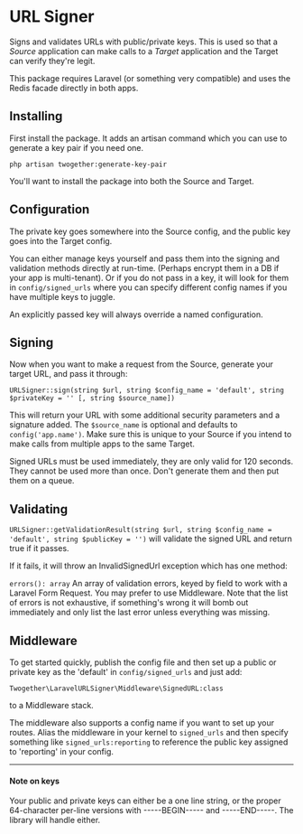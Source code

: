 # URL Signer

Signs and validates URLs with public/private keys. This is used
so that a _Source_ application can make calls to a _Target_
application and the Target can verify they're legit.

This package requires Laravel (or something very compatible) and
uses the Redis facade directly in both apps.

## Installing

First install the package. It adds an artisan command
which you can use to generate a key pair if you need one.

`php artisan twogether:generate-key-pair`

You'll want to install the package into both the Source and Target.


## Configuration

The private key goes somewhere into the Source config, and the public
key goes into the Target config.

You can either manage keys yourself and pass them into the signing
and validation methods directly at run-time. (Perhaps encrypt them in
a DB if your app is multi-tenant). Or if you do not pass in a key, it
will look for them in `config/signed_urls` where you can specify 
different config names if you have multiple keys to juggle.

An explicitly passed key will always override a named configuration.


## Signing

Now when you want to make a request from the Source, generate your
target URL, and pass it through:

`URLSigner::sign(string $url, string $config_name = 'default', string $privateKey = '' [, string $source_name])`

This will return your URL with some additional security parameters
and a signature added. The `$source_name` is optional and defaults
to `config('app.name')`.  Make sure this is unique to your Source
if you intend to make calls from multiple apps to the same Target.

Signed URLs must be used immediately, they are only valid for 120
seconds. They cannot be used more than once. Don't generate them
and then put them on a queue.


## Validating

`URLSigner::getValidationResult(string $url, string $config_name = 'default', string $publicKey = '')`
will validate the signed URL and return true if it passes.

If it fails, it will throw an InvalidSignedUrl exception which
has one method:

`errors(): array`
An array of validation errors, keyed by field to work with a
Laravel Form Request. You may prefer to use Middleware. Note that
the list of errors is not exhaustive, if something's wrong it
will bomb out immediately and only list the last error unless
everything was missing.

## Middleware

To get started quickly, publish the config file and then set up
a public or private key as the 'default' in `config/signed_urls`
and just add:

`Twogether\LaravelURLSigner\Middleware\SignedURL:class`

to a Middleware stack.

The middleware also supports a config name if you want to set
up your routes. Alias the middleware in your kernel to `signed_urls`
and then specify something like `signed_urls:reporting` to reference
the public key assigned to 'reporting' in your config.


---

#### Note on keys

Your public and private keys can either be a one line string, or
the proper 64-character per-line versions with -----BEGIN----- and 
-----END-----. The library will handle either.
